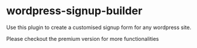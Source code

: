 wordpress-signup-builder
========================

Use this plugin to create a customised signup form for any wordpress site.

Please checkout the premium version for more functionalities